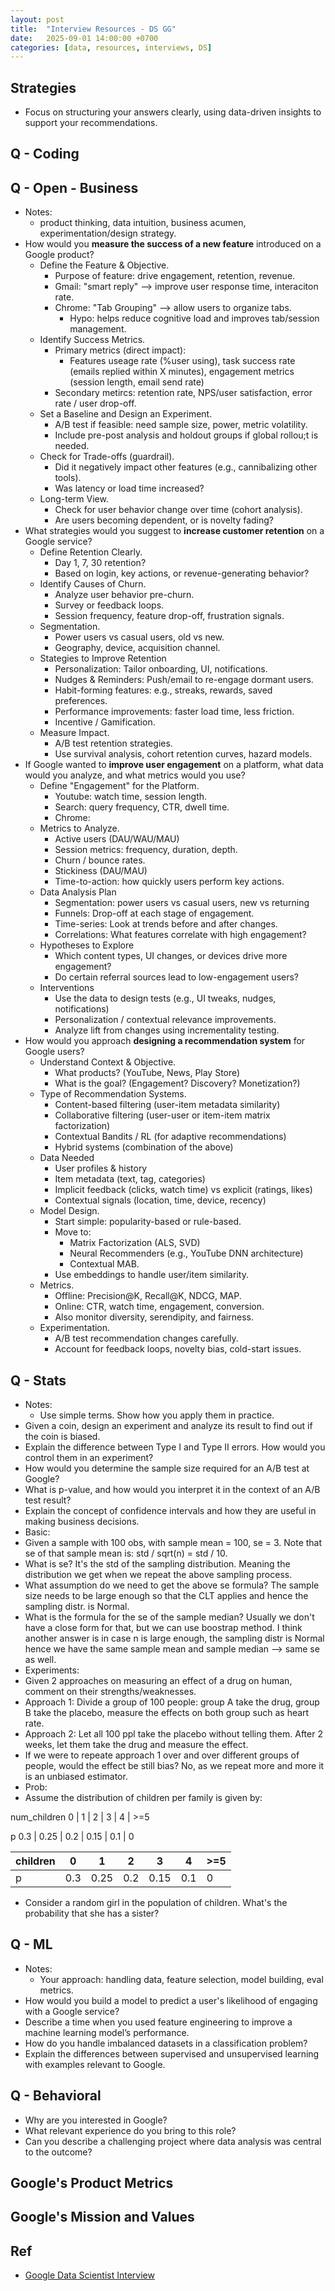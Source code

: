 ```yaml
---
layout: post
title:  "Interview Resources - DS GG"
date:   2025-09-01 14:00:00 +0700
categories: [data, resources, interviews, DS]
---
```


## Strategies
* Focus on structuring your answers clearly, using data-driven insights to support your recommendations.

## Q - Coding

## Q - Open - Business
* Notes:
  * product thinking, data intuition, business acumen, experimentation/design strategy. 
* How would you **measure the success of a new feature** introduced on a Google product?
  * Define the Feature & Objective.
    * Purpose of feature: drive engagement, retention, revenue.
    * Gmail: "smart reply" --> improve user response time, interaciton rate.
    * Chrome: "Tab Grouping" --> allow users to organize tabs.
      * Hypo: helps reduce cognitive load and improves tab/session management. 
  * Identify Success Metrics.
    * Primary metrics (direct impact):
      * Features useage rate (%user using), task success rate (emails replied within X minutes), engagement metrics (session length, email send rate)
    * Secondary metircs: retention rate, NPS/user satisfaction, error rate / user drop-off. 
  * Set a Baseline and Design an Experiment.
    * A/B test if feasible: need sample size, power, metric volatility.
    * Include pre-post analysis and holdout groups if global rollou;t is needed.  
  * Check for Trade-offs (guardrail).
    * Did it negatively impact other features (e.g., cannibalizing other tools).
    * Was latency or load time increased? 
  * Long-term View.
    * Check for user behavior change over time (cohort analysis).
    * Are users becoming dependent, or is novelty fading?
* What strategies would you suggest to **increase customer retention** on a Google service?
  * Define Retention Clearly.
    * Day 1, 7, 30 retention?
    * Based on login, key actions, or revenue-generating behavior? 
  * Identify Causes of Churn.
    * Analyze user behavior pre-churn.
    * Survey or feedback loops.
    * Session frequency, feature drop-off, frustration signals. 
  * Segmentation.
    * Power users vs casual users, old vs new.
    * Geography, device, acquisition channel. 
  * Stategies to Improve Retention
    * Personalization: Tailor onboarding, UI, notifications.
    * Nudges & Reminders: Push/email to re-engage dormant users.
    * Habit-forming features: e.g., streaks, rewards, saved preferences.
    * Performance improvements: faster load time, less friction.
    * Incentive / Gamification. 
  * Measure Impact.
    * A/B test retention strategies.
    * Use survival analysis, cohort retention curves, hazard models. 
* If Google wanted to **improve user engagement** on a platform, what data would you analyze, and what metrics would you use?
  * Define "Engagement" for the Platform.
    * Youtube: watch time, session length.
    * Search: query frequency, CTR, dwell time.
    * Chrome: 
  * Metrics to Analyze.
    * Active users (DAU/WAU/MAU)
    * Session metrics: frequency, duration, depth.
    * Churn / bounce rates.
    * Stickiness (DAU/MAU)
    * Time-to-action: how quickly users perform key actions. 
  * Data Analysis Plan
    * Segmentation: power users vs casual users, new vs returning
    * Funnels: Drop-off at each stage of engagement.
    * Time-series: Look at trends before and after changes.
    * Correlations: What features correlate with high engagement?
  * Hypotheses to Explore
    * Which content types, UI changes, or devices drive more engagement?
    * Do certain referral sources lead to low-engagement users? 
  * Interventions
    * Use the data to design tests (e.g., UI tweaks, nudges, notifications)
    * Personalization / contextual relevance improvements.
    * Analyze lift from changes using incrementality testing. 
* How would you approach **designing a recommendation system** for Google users?
   * Understand Context & Objective.
     * What products? (YouTube, News, Play Store)
     * What is the goal? (Engagement? Discovery? Monetization?) 
   * Type of Recommendation Systems.
     * Content-based filtering (user-item metadata similarity)
     * Collaborative filtering (user-user or item-item matrix factorization)
     * Contextual Bandits / RL (for adaptive recommendations)
     * Hybrid systems (combination of the above) 
   * Data Needed
     * User profiles & history
     * Item metadata (text, tag, categories)
     * Implicit feedback (clicks, watch time) vs explicit (ratings, likes)
     * Contextual signals (location, time, device, recency) 
   * Model Design.
     * Start simple: popularity-based or rule-based.
     * Move to:
       * Matrix Factorization (ALS, SVD)
       * Neural Recommenders (e.g., YouTube DNN architecture)
       * Contextual MAB.
     * Use embeddings to handle user/item similarity.  
   * Metrics.
     * Offline: Precision@K, Recall@K, NDCG, MAP.
     * Online: CTR, watch time, engagement, conversion.
     * Also monitor diversity, serendipity, and fairness. 
   * Experimentation.
     * A/B test recommendation changes carefully.
     * Account for feedback loops, novelty bias, cold-start issues. 


## Q - Stats
* Notes:
  * Use simple terms. Show how you apply them in practice. 
* Given a coin, design an experiment and analyze its result to find out if the coin is biased.
* Explain the difference between Type I and Type II errors. How would you control them in an experiment?
* How would you determine the sample size required for an A/B test at Google?
* What is p-value, and how would you interpret it in the context of an A/B test result?
* Explain the concept of confidence intervals and how they are useful in making business decisions.
* Basic:
 * Given a sample with 100 obs, with sample mean = 100, se = 3. Note that se of that sample mean is: std / sqrt(n) = std / 10.
  * What is se? It's the std of the sampling distribution. Meaning the distribution we get when we repeat the above sampling process.
  * What assumption do we need to get the above se formula? The sample size needs to be large enough so that the CLT applies and hence the sampling distr. is Normal.
  * What is the formula for the se of the sample median? Usually we don't have a close form for that, but we can use boostrap method. I think another answer is in case n is large enough, the sampling distr is Normal hence we have the same sample mean and sample median --> same se as well.
* Experiments:
 * Given 2 approaches on measuring an effect of a drug on human, comment on their strengths/weaknesses.
  * Approach 1: Divide a group of 100 people: group A take the drug, group B take the placebo, measure the effects on both group such as heart rate.
  * Approach 2: Let all 100 ppl take the placebo without telling them. After 2 weeks, let them take the drug and measure the effect.
 * If we were to repeate approach 1 over and over different groups of people, would the effect be still bias? No, as we repeat more and more it is an unbiased estimator.
* Prob:
 * Assume the distribution of children per family is given by: 

num_children     0 |       1 |      2 |       3 |      4 |      >=5 

p              0.3 |    0.25 |    0.2 |    0.15 |    0.1 |        0 

| children | 0 | 1 | 2 | 3 | 4 | >=5 |
|---|---|---|---|---|---|---|
| p | 0.3 | 0.25 | 0.2 | 0.15 | 0.1 | 0 |

 * Consider a random girl in the population of children. What's the probability that she has a sister?


## Q - ML
* Notes:
  * Your approach: handling data, feature selection, model building, eval metrics. 
* How would you build a model to predict a user's likelihood of engaging with a Google service?
* Describe a time when you used feature engineering to improve a machine learning model’s performance.
* How do you handle imbalanced datasets in a classification problem?
* Explain the differences between supervised and unsupervised learning with examples relevant to Google.

## Q - Behavioral
* Why are you interested in Google?
* What relevant experience do you bring to this role?
* Can you describe a challenging project where data analysis was central to the outcome?

## Google's Product Metrics

## Google's Mission and Values

## Ref
* [Google Data Scientist Interview](https://www.datainterview.com/blog/google-data-scientist-interview)

